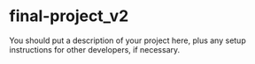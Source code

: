 # final-project_v2

You should put a description of your project here, plus any setup instructions for other developers, if necessary.